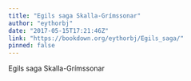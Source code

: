 ```yaml
---
title: "Egils saga Skalla-Grímssonar"
author: "eythorbj"
date: "2017-05-15T17:21:46Z"
link: "https://bookdown.org/eythorbj/Egils_saga/"
pinned: false
---
```


Egils saga Skalla-Grímssonar
